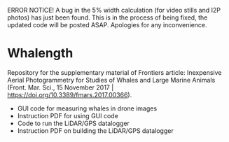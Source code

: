 ERROR NOTICE! A bug in the 5% width calculation (for video stills and I2P photos) has just been found. This is in the process of being fixed, the updated code will be posted ASAP. Apologies for any inconvenience.

# Whalength
Repository for the supplementary material of Frontiers article: Inexpensive Aerial Photogrammetry for Studies of Whales and Large Marine Animals (Front. Mar. Sci., 15 November 2017 | https://doi.org/10.3389/fmars.2017.00366).

- GUI code for measuring whales in drone images
- Instruction PDF for using GUI code
- Code to run the LiDAR/GPS datalogger
- Instruction PDF on building the LiDAR/GPS datalogger
